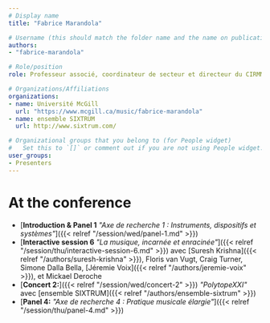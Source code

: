 ```yaml
---
# Display name
title: "Fabrice Marandola"

# Username (this should match the folder name and the name on publications)
authors:
- "fabrice-marandola"

# Role/position
role: Professeur associé, coordinateur de secteur et directeur du CIRMMT

# Organizations/Affiliations
organizations:
- name: Université McGill
  url: "https://www.mcgill.ca/music/fabrice-marandola"
- name: ensemble SIXTRUM
  url: http://www.sixtrum.com/

# Organizational groups that you belong to (for People widget)
#   Set this to `[]` or comment out if you are not using People widget.
user_groups:
- Presenters
---
```


<!--
# About

Elit exercitation eu occaecat velit ad.
-->

# At the conference

- [**Introduction & Panel 1** *"Axe de recherche 1 : Instruments, dispositifs et systèmes"*]({{< relref "/session/wed/panel-1.md" >}})
- [**Interactive session 6** *"La musique, incarnée et enracinée"*]({{< relref "/session/thu/interactive-session-6.md" >}}) avec [Suresh Krishna]({{< relref "/authors/suresh-krishna" >}}), Floris van Vugt, Craig Turner, Simone Dalla Bella, [Jéremie Voix]({{< relref "/authors/jeremie-voix" >}}), et Mickael Deroche
- [**Concert 2:**]({{< relref "/session/wed/concert-2" >}}) *"PolytopeXXI"* avec [ensemble SIXTRUM]({{< relref "/authors/ensemble-sixtrum" >}})
- [**Panel 4:** *"Axe de recherche 4 : Pratique musicale élargie"*]({{< relref "/session/thu/panel-4.md" >}})